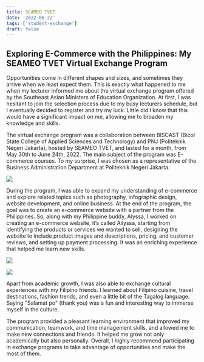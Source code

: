 ```yaml
---
title: SEAMEO TVET
date: '2022-06-22'
tags: ['student-exchange']
draft: false
---
```


## Exploring E-Commerce with the Philippines: My SEAMEO TVET Virtual Exchange Program

Opportunities come in different shapes and sizes, and sometimes they arrive when we least expect them. This is exactly what happened to me when my lecturer informed me about the virtual exchange program offered by the Southeast Asian Ministers of Education Organization. At first, I was hesitant to join the selection process due to my busy lecturers schedule, but I eventually decided to register and try my luck. Little did I know that this would have a significant impact on me, allowing me to broaden my knowledge and skills.

The virtual exchange program was a collaboration between BISCAST (Bicol State College of Applied Sciences and Technology) and PNJ (Politeknik Negeri Jakarta), hosted by SEAMEO TVET, and lasted for a month, from May 30th to June 24th, 2022. The main subject of the program was E-commerce courses. To my surprise, I was chosen as a representative of the Business Administration Department at Politeknik Negeri Jakarta.

![](https://i.postimg.cc/wxkVxskL/1.jpg)

During the program, I was able to expand my understanding of e-commerce and explore related topics such as photography, infographic design, website development, and online business. At the end of the program, the goal was to create an e-commerce website with a partner from the Philippines. So, along with my Philippine buddy, Alyssa, I worked on creating an e-commerce website, it’s called Ailyssa, starting from identifying the products or services we wanted to sell, designing the website to include product images and descriptions, pricing, and customer reviews, and setting up payment processing. It was an enriching experience that helped me learn new skills.

![](https://i.postimg.cc/WpSGcc27/web.png)

![](https://i.postimg.cc/KYLP6KzK/4.png)

Apart from academic growth, I was also able to exchange cultural experiences with my Filipino friends. I learned about Filipino cuisine, travel destinations, fashion trends, and even a little bit of the Tagalog language. Saying "Salamat po" (thank you) was a fun and interesting way to immerse myself in the culture.

The program provided a pleasant learning environment that improved my communication, teamwork, and time management skills, and allowed me to make new connections and friends. It helped me grow not only academically but also personally. Overall, I highly recommend participating in exchange programs to take advantage of opportunities and make the most of them.

